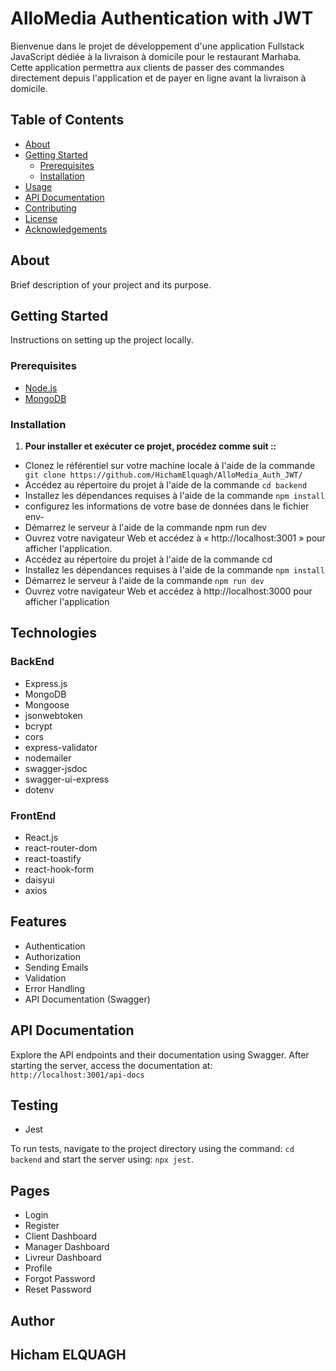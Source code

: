 
# AlloMedia Authentication with JWT

Bienvenue dans le projet de développement d'une application Fullstack JavaScript dédiée à la livraison à domicile pour le restaurant Marhaba. Cette application permettra aux clients de passer des commandes directement depuis l'application et de payer en ligne avant la livraison à domicile.


## Table of Contents

- [About](#about)
- [Getting Started](#getting-started)
  - [Prerequisites](#prerequisites)
  - [Installation](#installation)
- [Usage](#usage)
- [API Documentation](#api-documentation)
- [Contributing](#contributing)
- [License](#license)
- [Acknowledgements](#acknowledgements)

## About

Brief description of your project and its purpose.

## Getting Started

Instructions on setting up the project locally.

### Prerequisites

- [Node.js](https://nodejs.org/)
- [MongoDB](https://www.mongodb.com/)

### Installation

1. **Pour installer et exécuter ce projet, procédez comme suit ::**
- Clonez le référentiel sur votre machine locale à l'aide de la commande` git clone https://github.com/HichamElquagh/AlloMedia_Auth_JWT/`
- Accédez au répertoire du projet à l'aide de la commande `cd backend`
- Installez les dépendances requises à l'aide de la commande `npm install`
- configurez les informations de votre base de données dans le fichier env-
- Démarrez le serveur à l'aide de la commande npm run dev
- Ouvrez votre navigateur Web et accédez à « http://localhost:3001 » pour afficher l'application.
- Accédez au répertoire du projet à l'aide de la commande cd 
- Installez les dépendances requises à l'aide de la commande `npm install`
- Démarrez le serveur à l'aide de la commande `npm run dev`
- Ouvrez votre navigateur Web et accédez à http://localhost:3000 pour afficher l'application

## Technologies


### BackEnd

- Express.js
- MongoDB
- Mongoose
- jsonwebtoken
- bcrypt
- cors
- express-validator
- nodemailer
- swagger-jsdoc
- swagger-ui-express
- dotenv

### FrontEnd

- React.js
- react-router-dom
- react-toastify
- react-hook-form
- daisyui
- axios
  
## Features

- Authentication
- Authorization
- Sending Emails
- Validation
- Error Handling
- API Documentation (Swagger)


## API Documentation

Explore the API endpoints and their documentation using Swagger. After starting the server, access the documentation at:
 `http://localhost:3001/api-docs`

## Testing

- Jest

To run tests, navigate to the project directory using the command: `cd backend` and start the server using: `npx jest`.

## Pages

- Login
- Register
- Client Dashboard
- Manager Dashboard
- Livreur Dashboard
- Profile
- Forgot Password
- Reset Password

## Author

Hicham ELQUAGH
---



